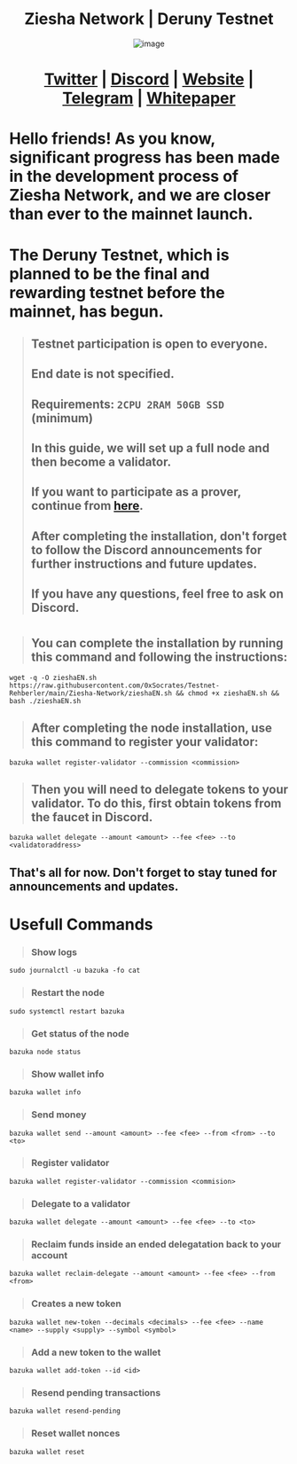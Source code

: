 <h1 align="center">Ziesha Network | Deruny Testnet</h1>

<div align="center">

![image](https://user-images.githubusercontent.com/108215275/230774400-08a2c51b-ee74-4884-95a9-de45d1bd8725.png)

# [Twitter](https://twitter.com/ZieshaNetwork) | [Discord](https://discord.gg/zieshanetwork) | [Website](https://ziesha.network/) | [Telegram](https://t.me/ZieshaNetworkOfficial) | [Whitepaper](https://hackmd.io/_Sw5u2lUR9GfBV5vwtoMSQ)

</div>

# Hello friends! As you know, significant progress has been made in the development process of Ziesha Network, and we are closer than ever to the mainnet launch.
# The Deruny Testnet, which is planned to be the final and rewarding testnet before the mainnet, has begun.

> ## Testnet participation is open to everyone.
> ## End date is not specified.
> ## Requirements: `2CPU 2RAM 50GB SSD` (minimum)
> ## In this guide, we will set up a full node and then become a validator.
> ## If you want to participate as a prover, continue from [here](https://github.com/ziesha-network/zoro).
> ## After completing the installation, don't forget to follow the Discord announcements for further instructions and future updates.
> ## If you have any questions, feel free to ask on Discord.
# 
> ## You can complete the installation by running this command and following the instructions:
```
wget -q -O zieshaEN.sh https://raw.githubusercontent.com/0xSocrates/Testnet-Rehberler/main/Ziesha-Network/zieshaEN.sh && chmod +x zieshaEN.sh && bash ./zieshaEN.sh
```

> ## After completing the node installation, use this command to register your validator:
```
bazuka wallet register-validator --commission <commission>
```

> ## Then you will need to delegate tokens to your validator. To do this, first obtain tokens from the faucet in Discord.
```
bazuka wallet delegate --amount <amount> --fee <fee> --to <validatoraddress>
```
## That's all for now. Don't forget to stay tuned for announcements and updates.
#

# Usefull Commands
> ### Show logs
```
sudo journalctl -u bazuka -fo cat
```
> ### Restart the node
```
sudo systemctl restart bazuka
```
> ### Get status of the node
```
bazuka node status
```
> ### Show wallet info
```
bazuka wallet info
```
> ### Send money
```
bazuka wallet send --amount <amount> --fee <fee> --from <from> --to <to>
```
> ### Register validator
```
bazuka wallet register-validator --commission <commision>
```
> ### Delegate to a validator
```
bazuka wallet delegate --amount <amount> --fee <fee> --to <to>
```
> ### Reclaim funds inside an ended delegatation back to your account
```
bazuka wallet reclaim-delegate --amount <amount> --fee <fee> --from <from>
```
> ### Creates a new token
```
bazuka wallet new-token --decimals <decimals> --fee <fee> --name <name> --supply <supply> --symbol <symbol>
```
> ### Add a new token to the wallet
```
bazuka wallet add-token --id <id>
```
> ### Resend pending transactions
```
bazuka wallet resend-pending
```
> ### Reset wallet nonces
```
bazuka wallet reset
```
